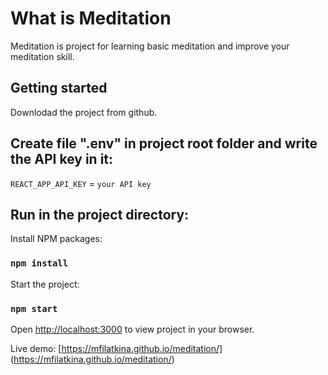 # What is Meditation

Meditation is project for learning basic meditation and improve your meditation skill.

## Getting started

Downlodad the project from github.

## Create file ".env" in project root folder and write the API key in it:

`REACT_APP_API_KEY` = `your API key`

## Run in the project directory:

Install NPM packages:

### `npm install`

Start the project:

### `npm start`

Open [http://localhost:3000](http://localhost:3000) to view project in your browser.

Live demo: [https://mfilatkina.github.io/meditation/] (https://mfilatkina.github.io/meditation/)